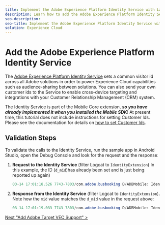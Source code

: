 ```yaml
---
title: Implement the Adobe Experience Platform Identity Service with Launch
description: Learn how to add the Adobe Experience Platform Identity Service extension and use the Set Customer IDs action to collect customer ids. This lesson is part of the Implementing the Experience Cloud in Mobile Android Applications tutorial.
seo-description:
seo-title: Implement the Adobe Experience Platform Identity Service with Launch
solution: Experience Cloud
---
```


# Add the Adobe Experience Platform Identity Service

The [Adobe Experience Platform Identity Service](https://marketing.adobe.com/resources/help/en_US/mcvid/) sets a common visitor id across all Adobe solutions in order to power Experience Cloud capabilities such as audience-sharing between solutions.  You can also send your own customer ids to the Service to enable cross-device targeting and integrations with your Customer Relationship Management (CRM) system.

The Identity Service is part of the Mobile Core extension, ***so you have already implemented it when you installed the Mobile SDK***! At present time, this tutorial does not include instructions for setting Customer Ids. Please see the documentation for details on [how to set Customer Ids](https://aep-sdks.gitbook.io/docs/using-mobile-extensions/mobile-core/identity/identity-api-reference).

## Validation Steps

To validate the calls to the Identity Service, run the sample app in Android Studio, open the Debug Console and look for the request and the response:

1. **Request to the Identity Service** (filter Logcat to `IdentityExtension`) In this example, the ID (`d_mid`)has already been set and is just being reported up again)

    ```java
    03-14 17:01:18.526 7743-7803/com.adobe.busbooking D/ADBMobile: IdentityExtension - Sending request (https://dpm.demdex.net/id?d_mid=59651426340521082405908216148091920022&d_ver=2&d_orgid=7ABB3E6A5A7491460A495D61%40AdobeOrg)
    ```

1. **Response from the Identity Service** (filter Logcat to `IdentityExtension`). Note how the `mid` value matches the `d_mid` value in the request above:

    ```java
    03-14 17:01:19.033 7743-7803/com.adobe.busbooking D/ADBMobile: IdentityExtension - Received ID response (mid: 59651426340521082405908216148091920022, blob: j8Odv6LonN4r3an7LhD3WZrU1bUpAkFkkiY1ncBR96t2PTI, hint: 9, ttl: 604800
    ```

[Next "Add Adobe Target VEC Support" >](target-vec.md)
